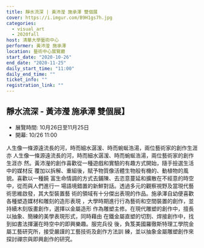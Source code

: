 ```yaml
---
title: 靜水流深 | 黃沛瀅 施承澤 雙個展
cover: https://i.imgur.com/B9H1gs7h.jpg
categories:
  - visual_art
  - 2020fall
host: 清華大學藝術中心
performer: 黃沛瀅 施承澤
location: 藝術中心展覽廳
start_date: "2020-10-26"
end_date: "2020-11-25"
daily_start_time: "11:00"
daily_end_time: ""
ticket_info: ""
registration_link: ""
---
```


## 靜水流深 - 黃沛瀅 施承澤 雙個展】

- 展覽時間: 10月26日至11月25日
- 開幕: 10/26 11:00

人生像一條源遠流長的河，時而細水潺湲、時而蜿蜒浩湯，兩位藝術家的創作生涯亦
人生像一條源遠流長的河，時而細水潺湲、時而蜿蜒浩湯，兩位藝術家的創作生涯亦
然。黃沛瀅的創作喜歡從一種遊戲和實驗的有趣方式開始，隨手撿選生活中的媒材反
覆加以拆解、重組後，賦予物質像活體生物般有機的、動植物的風貌。喜歡以一種饒
富生命情調的方式去鋪陳、去恣意蔓延和擴散在不經意的時空中，從而與人們進行一
場語境錯置的新鮮對話。透過多元的觀察視野及當現代藝術思維啟發，其大型裝置藝
術的領域有十分傑出表現的作品。施承澤自幼便喜歡各種塑造媒材和雕刻的造形表現
，大學時期進行行為藝術和空間裝置的創作，並持續木刻版畫創作，選擇以金屬造形
作為雕塑主修。在現代雕塑的創作中，擅長以抽象、簡練的美學表現形式，同時藉由
在鐵金屬直塑的切割、焊接創作中，找到如書法揮灑在時空中的即興樂趣。服完兵役
後，負笈美國羅徹斯特理工學院金屬工藝研究所，接受嚴謹的工藝技術及創作方法訓
練，並以抽象金屬雕塑創作來探討禪宗與即興創作的研究。